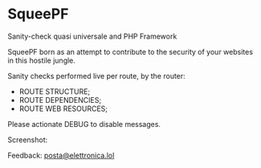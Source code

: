# SqueePF
Sanity-check quasi universale and PHP Framework

SqueePF born as an attempt to contribute to the security of your websites in this hostile jungle.

Sanity checks performed live per route, by the router:
- ROUTE STRUCTURE;
- ROUTE DEPENDENCIES;
- ROUTE WEB RESOURCES;

Please actionate DEBUG to disable messages.

Screenshot:



Feedback: posta@elettronica.lol
